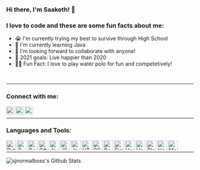 ### Hi there, I'm Saaketh! 👋

### I love to code and these are some fun facts about me:
- 😭  I'm currently trying my best to survive through High School
- 🙁  I'm currently learning Java
- 🥺  I'm looking forward to collaborate with anyone!
- 🙋  2021 goals: Live happier than 2020
- 🤽‍♂️  Fun Fact: I love to play water polo for fun and competetively! 

<br />

---

### Connect with me:

[<img align="left" alt= "sjnormalboss | LinkedIn" width="22px" src="https://cdn.jsdelivr.net/npm/simple-icons@3.13.0/icons/linkedin.svg" />][linkedin]
[<img align="left" alt= "sjnormalboss | Instagram" width="22px" src="https://cdn.jsdelivr.net/npm/simple-icons@3.13.0/icons/instagram.svg" />][instagram]
[<img align="left" alt= "sjnormalboss | Discord" width="22px" src="https://cdn.jsdelivr.net/npm/simple-icons@3.13.0/icons/discord.svg" />][discord]

<br />

---

### Languages and Tools: 

[<img align = "left" alt = "Python" width="26px" src= "https://raw.githubusercontent.com/jmnote/z-icons/master/svg/python.svg"/>][github]
[<img align = "left" alt = "C" width="26px" src= "https://cdn.jsdelivr.net/npm/simple-icons@3.13.0/icons/c.svg">][github]
[<img align = "left" alt = "C++" width="26px" src= "https://raw.githubusercontent.com/jmnote/z-icons/master/svg/cpp.svg"/>][github]
[<img align = "left" alt = "C#" width="26px" src= "https://raw.githubusercontent.com/jmnote/z-icons/master/svg/csharp.svg"/>][github]
[<img align = "left" alt = "Java" width="26px" src= "https://raw.githubusercontent.com/jmnote/z-icons/master/svg/java.svg"/>][github]
[<img align = "left" alt = "JSON" width="26px" src= "https://cdn.jsdelivr.net/npm/simple-icons@3.13.0/icons/json.svg"/>][github]
[<img align = "left" alt = "JavaScript" width="26px" src= "https://cdn.jsdelivr.net/npm/simple-icons@3.13.0/icons/javascript.svg"/>][github]
[<img align = "left" alt = "HTML" width="26px" src= "https://cdn.jsdelivr.net/npm/simple-icons@3.13.0/icons/html5.svg"/>][github]
[<img align = "left" alt = "CSS" width="26px" src= "https://cdn.jsdelivr.net/npm/simple-icons@3.13.0/icons/css3.svg"/>][github]
[<img align = "left" alt = "Bootstrap" width="26px" src= "https://raw.githubusercontent.com/jmnote/z-icons/master/16x16/bootstrap.png"/>][github]
[<img align = "left" alt = "Figma" width="26px" src= "https://cdn.jsdelivr.net/npm/simple-icons@3.13.0/icons/figma.svg"/>][github]
[<img align = "left" alt = "Unity" width="26px" src= "https://cdn.jsdelivr.net/npm/simple-icons@3.13.0/icons/unity.svg"/>][github]
[<img align = "left" alt = "Unreal Engine" width="26px" src= "https://cdn.jsdelivr.net/npm/simple-icons@3.13.0/icons/unrealengine.svg"/>][github]
[<img align = "left" alt = "Blender3D" width="26px" src= "https://cdn.jsdelivr.net/npm/simple-icons@3.13.0/icons/blender.svg"/>][github]
[<img align = "left" alt = "Heroku" width="26px" src= "https://cdn.jsdelivr.net/npm/simple-icons@3.13.0/icons/heroku.svg"/>][github]
[<img align = "left" alt = "MongoDB" width="26px" src= "https://cdn.jsdelivr.net/npm/simple-icons@3.13.0/icons/mongodb.svg"/>][github]
<br />

---

<img align="left" alt="sjnormalboss's Github Stats" src="https://github-readme-stats.vercel.app/api?username=sjnormalboss&show_icons=true&hide_border=true" />

<br />
<br />

[linkedin]: https://www.linkedin.com/in/saaketh-shanbhogue-6649b7219/
[discord]: sup#9696
[instagram]: https://www.instagram.com/savagecoffeeking/
[github]: https://github.com/sjnormalboss